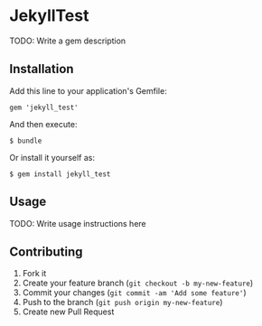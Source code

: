 # JekyllTest

TODO: Write a gem description

## Installation

Add this line to your application's Gemfile:

    gem 'jekyll_test'

And then execute:

    $ bundle

Or install it yourself as:

    $ gem install jekyll_test

## Usage

TODO: Write usage instructions here

## Contributing

1. Fork it
2. Create your feature branch (`git checkout -b my-new-feature`)
3. Commit your changes (`git commit -am 'Add some feature'`)
4. Push to the branch (`git push origin my-new-feature`)
5. Create new Pull Request
